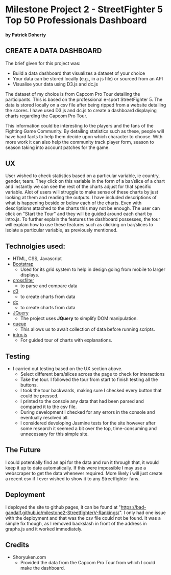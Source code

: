 # Milestone Project 2 - StreetFighter 5 Top 50 Professionals Dashboard
#### by Patrick Doherty

## CREATE A DATA DASHBOARD

The brief given for this project was:
- Build a data dashboard that visualizes a dataset of your choice
- Your data can be stored locally (e.g., in a js file) or sourced from an API
- Visualise your data using D3.js and dc.js
 
The dataset of my choice is from Capcom Pro Tour detailing the participants. This is based on the 
professional e-sport StreetFighter 5.
The data is stored locally on a csv file after being ripped from a website detailing the scores. 
I have used D3.js and dc.js to create a dashboard displaying charts regarding the Capcom Pro Tour. 

This information could be interesting to the players and the fans of the Fighting Game Community. By detailing
statistics such as these, people will have hard facts to help them decide upon which character to choose.
With more work it can also help the community track player form, season to season taking into account patches
for the game.

## UX

User wished to check statistics based on a particular variable, ie country, gender, team. They click on this 
variable in the form of a bar/slice of a chart and instantly we can see the rest of the charts adjust for that 
specific variable. 
Alot of users will struggle to make sense of these charts by just looking at them and reading the outputs. I have
included descriptions of what is happening beside or below each of the charts.
Even with descriptions attached to the charts this may not be enough. The user can click on "Start the Tour" and
they will be guided around each chart by intro.js. To further explain the features the dashboard possesses,
the tour will explain how to use these features such as clicking on bar/slices to isolate a particular variable,
as previously mentioned.


## Technolgies used:

- HTML, CSS, Javascript 
- [Bootstrap](https://getbootstrap.com/)
    - Used for its grid system to help in design going from mobile to larger displays.
- [crossfilter](https://github.com/crossfilter/crossfilter)
    - to parse and compare data
- [d3](https://d3js.org/)
    - to create charts from data
- [dc](https://dc-js.github.io/dc.js/)
    - to create charts from data
- [JQuery](https://jquery.com)
    - The project uses **JQuery** to simplify DOM manipulation.
- [queue](https://github.com/d3/d3-queue)
    - This allows us to await collection of data before running scripts.
- [intro.js](https://github.com/usablica/intro.js)
    - For guided tour of charts with explanations.

## Testing

- I carried out testing based on the UX section above. 
    - Select different bars/slices across the page to check for interactions
    - Take the tour. I followed the tour from start to finish testing all the buttons.
    - I took the tour backwards, making sure I checked every button that could be pressed.
    - I printed to the console any data that had been parsed and compared it to the csv file.
    - During development I checked for any errors in the console and eventually resolved all.
    - I considered developing Jasmine tests for the site however after some research it seemed a bit over the top, time-consuming and unnecessary for this simple site.
    


## The Future

I could potentially find an api for the data and run it through that, it would keep it up to date automatically.
If this were impossible I may use a webscraper to get the data whenever required.
More likely i will just create a recent csv if I ever wished to show it to any Streetfighter fans. 

## Deployment
I deployed the site to github pages, it can be found at "https://bad-gandalf.github.io/milestone2-StreetfighterV-Rankings/". I only had one issue
with the deployment and that was the csv file could not be found. It was a simple fix though, as I removed backslash in front of the
address in graphs.js and it worked immediately. 


## Credits
- Shoryuken.com 
    - Provided the data from the Capcom Pro Tour from which I could make the dashboard. 

